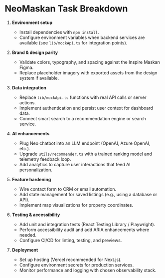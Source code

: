 # NeoMaskan Task Breakdown

1. **Environment setup**
   - Install dependencies with `npm install`.
   - Configure environment variables when backend services are available (see `lib/mockApi.ts` for integration points).

2. **Brand & design parity**
   - Validate colors, typography, and spacing against the Inspire Maskan Figma.
   - Replace placeholder imagery with exported assets from the design system if available.

3. **Data integration**
   - Replace `lib/mockApi.ts` functions with real API calls or server actions.
   - Implement authentication and persist user context for dashboard data.
   - Connect smart search to a recommendation engine or search service.

4. **AI enhancements**
   - Plug Neo chatbot into an LLM endpoint (OpenAI, Azure OpenAI, etc.).
   - Upgrade `utils/recommender.ts` with a trained ranking model and telemetry feedback loop.
   - Add analytics to capture user interactions that feed AI personalization.

5. **Feature hardening**
   - Wire contact form to CRM or email automation.
   - Add state management for saved listings (e.g., using a database or API).
   - Implement map visualizations for property coordinates.

6. **Testing & accessibility**
   - Add unit and integration tests (React Testing Library / Playwright).
   - Perform accessibility audit and add ARIA enhancements where needed.
   - Configure CI/CD for linting, testing, and previews.

7. **Deployment**
   - Set up hosting (Vercel recommended for Next.js).
   - Configure environment secrets for production services.
   - Monitor performance and logging with chosen observability stack.
